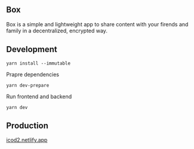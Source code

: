 ## Box

Box is a simple and lightweight app to share content with your firends and family in a decentralized, encrypted way.

## Development

```
yarn install --immutable
```

Prapre dependencies
```
yarn dev-prepare
```

Run frontend and backend
```
yarn dev
```

## Production

[icod2.netlify.app](icod2.netlify.app)
